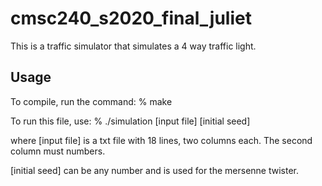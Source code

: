 # cmsc240_s2020_final_juliet


This is a traffic simulator that simulates a 4 way traffic light. 



## Usage

To compile, run the command:
% make


To run this file, use:
% ./simulation [input file] [initial seed]

where [input file] is a txt file with 18 lines, two columns each. The second column must numbers.


[initial seed] can be any number and is used for the mersenne twister.






```